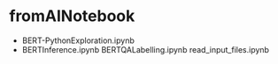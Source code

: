 # fromAINotebook

- BERT-PythonExploration.ipynb
- BERTInference.ipynb
BERTQALabelling.ipynb
read_input_files.ipynb

